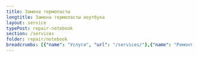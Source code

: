 ```yaml
---
title: Замена термопасты
longtitle: Замена термопасты ноутбука
layout: service
typePost: repair-notebook
section: /services
folder: repair/notebook
breadcrumbs: [{"name": "Услуги", "url": "/services/"},{"name": "Ремонт устройств", "url": "/services/repair/"},{"name": "Ноутбук", "url": "/services/repair/notebook/"}]
---
```

